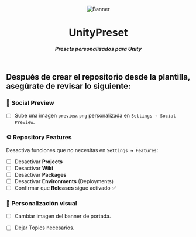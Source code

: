 <header>

![Banner](https://github.com/user-attachments/assets/5b933a56-0ece-452a-99c0-1a641485a6b9)

# **UnityPreset**

_**Presets personalizados para Unity**_


</header>
   
<footer>
   
## Después de crear el repositorio desde la plantilla, asegúrate de revisar lo siguiente:

### 📸 Social Preview
- [ ] Sube una imagen `preview.png` personalizada en `Settings → Social Preview`.

### ⚙️ Repository Features
Desactiva funciones que no necesitas en `Settings → Features`:

- [ ] Desactivar **Projects**
- [ ] Desactivar **Wiki**
- [ ] Desactivar **Packages**
- [ ] Desactivar **Environments** (Deployments)
- [ ] Confirmar que **Releases** sigue activado ✅

### 🎨 Personalización visual
- [ ] Cambiar imagen del banner de portada.
- [ ] Dejar Topics necesarios.


</footer>
